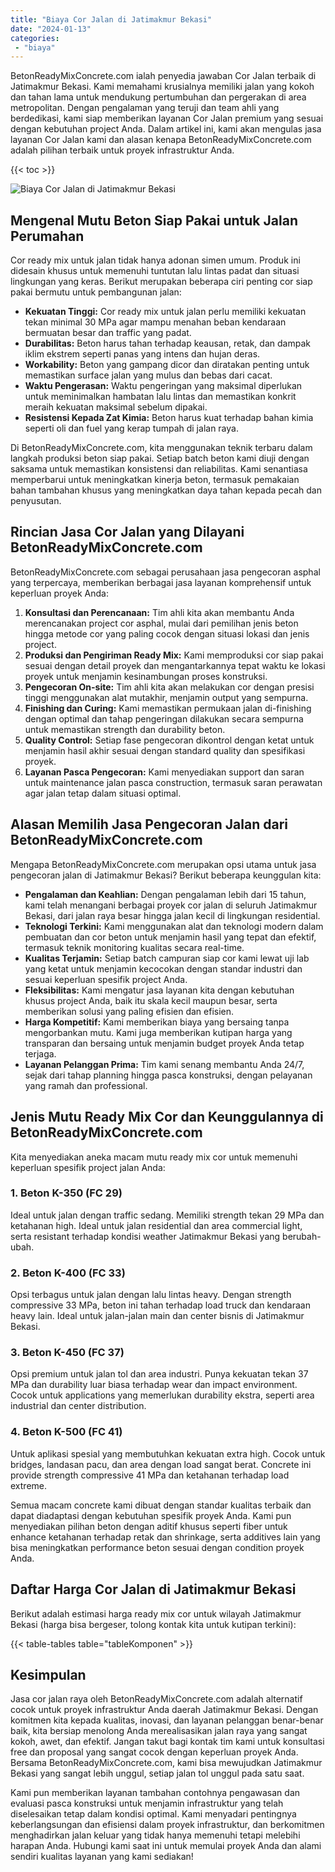 ```yaml
---
title: "Biaya Cor Jalan di Jatimakmur Bekasi"
date: "2024-01-13"
categories: 
 - "biaya"
---
```


BetonReadyMixConcrete.com ialah penyedia jawaban Cor Jalan terbaik di Jatimakmur Bekasi. Kami memahami krusialnya memiliki jalan yang kokoh dan tahan lama untuk mendukung pertumbuhan dan pergerakan di area metropolitan. Dengan pengalaman yang teruji dan team ahli yang berdedikasi, kami siap memberikan layanan Cor Jalan premium yang sesuai dengan kebutuhan project Anda. Dalam artikel ini, kami akan mengulas jasa layanan Cor Jalan kami dan alasan kenapa BetonReadyMixConcrete.com adalah pilihan terbaik untuk proyek infrastruktur Anda.

{{< toc >}}

![Biaya Cor Jalan di Jatimakmur Bekasi](https://betoncor8.github.io/cor/harga-beton-readymix-concrete%20(45).png)

## Mengenal Mutu Beton Siap Pakai untuk Jalan Perumahan

Cor ready mix untuk jalan tidak hanya adonan simen umum. Produk ini didesain khusus untuk memenuhi tuntutan lalu lintas padat dan situasi lingkungan yang keras. Berikut merupakan beberapa ciri penting cor siap pakai bermutu untuk pembangunan jalan:

- **Kekuatan Tinggi:** Cor ready mix untuk jalan perlu memiliki kekuatan tekan minimal 30 MPa agar mampu menahan beban kendaraan bermuatan besar dan traffic yang padat.
- **Durabilitas:** Beton harus tahan terhadap keausan, retak, dan dampak iklim ekstrem seperti panas yang intens dan hujan deras.
- **Workability:** Beton yang gampang dicor dan diratakan penting untuk memastikan surface jalan yang mulus dan bebas dari cacat.
- **Waktu Pengerasan:** Waktu pengeringan yang maksimal diperlukan untuk meminimalkan hambatan lalu lintas dan memastikan konkrit meraih kekuatan maksimal sebelum dipakai.
- **Resistensi Kepada Zat Kimia:** Beton harus kuat terhadap bahan kimia seperti oli dan fuel yang kerap tumpah di jalan raya.

Di BetonReadyMixConcrete.com, kita menggunakan teknik terbaru dalam langkah produksi beton siap pakai. Setiap batch beton kami diuji dengan saksama untuk memastikan konsistensi dan reliabilitas. Kami senantiasa memperbarui untuk meningkatkan kinerja beton, termasuk pemakaian bahan tambahan khusus yang meningkatkan daya tahan kepada pecah dan penyusutan.

## Rincian Jasa Cor Jalan yang Dilayani BetonReadyMixConcrete.com

BetonReadyMixConcrete.com sebagai perusahaan jasa pengecoran asphal yang terpercaya, memberikan berbagai jasa layanan komprehensif untuk keperluan proyek Anda:

1. **Konsultasi dan Perencanaan:** Tim ahli kita akan membantu Anda merencanakan project cor asphal, mulai dari pemilihan jenis beton hingga metode cor yang paling cocok dengan situasi lokasi dan jenis project.
2. **Produksi dan Pengiriman Ready Mix:** Kami memproduksi cor siap pakai sesuai dengan detail proyek dan mengantarkannya tepat waktu ke lokasi proyek untuk menjamin kesinambungan proses konstruksi.
3. **Pengecoran On-site:** Tim ahli kita akan melakukan cor dengan presisi tinggi menggunakan alat mutakhir, menjamin output yang sempurna.
4. **Finishing dan Curing:** Kami memastikan permukaan jalan di-finishing dengan optimal dan tahap pengeringan dilakukan secara sempurna untuk memastikan strength dan durability beton.
5. **Quality Control:** Setiap fase pengecoran dikontrol dengan ketat untuk menjamin hasil akhir sesuai dengan standard quality dan spesifikasi proyek.
6. **Layanan Pasca Pengecoran:** Kami menyediakan support dan saran untuk maintenance jalan pasca construction, termasuk saran perawatan agar jalan tetap dalam situasi optimal.

## Alasan Memilih Jasa Pengecoran Jalan dari BetonReadyMixConcrete.com

Mengapa BetonReadyMixConcrete.com merupakan opsi utama untuk jasa pengecoran jalan di Jatimakmur Bekasi? Berikut beberapa keunggulan kita:

- **Pengalaman dan Keahlian:** Dengan pengalaman lebih dari 15 tahun, kami telah menangani berbagai proyek cor jalan di seluruh Jatimakmur Bekasi, dari jalan raya besar hingga jalan kecil di lingkungan residential.
- **Teknologi Terkini:** Kami menggunakan alat dan teknologi modern dalam pembuatan dan cor beton untuk menjamin hasil yang tepat dan efektif, termasuk teknik monitoring kualitas secara real-time.
- **Kualitas Terjamin:** Setiap batch campuran siap cor kami lewat uji lab yang ketat untuk menjamin kecocokan dengan standar industri dan sesuai keperluan spesifik project Anda.
- **Fleksibilitas:** Kami mengatur jasa layanan kita dengan kebutuhan khusus project Anda, baik itu skala kecil maupun besar, serta memberikan solusi yang paling efisien dan efisien.
- **Harga Kompetitif:** Kami memberikan biaya yang bersaing tanpa mengorbankan mutu. Kami juga memberikan kutipan harga yang transparan dan bersaing untuk menjamin budget proyek Anda tetap terjaga.
- **Layanan Pelanggan Prima:** Tim kami senang membantu Anda 24/7, sejak dari tahap planning hingga pasca konstruksi, dengan pelayanan yang ramah dan professional.

## Jenis Mutu Ready Mix Cor dan Keunggulannya di BetonReadyMixConcrete.com

Kita menyediakan aneka macam mutu ready mix cor untuk memenuhi keperluan spesifik project jalan Anda:

### 1\. Beton K-350 (FC 29)

Ideal untuk jalan dengan traffic sedang. Memiliki strength tekan 29 MPa dan ketahanan high. Ideal untuk jalan residential dan area commercial light, serta resistant terhadap kondisi weather Jatimakmur Bekasi yang berubah-ubah.

### 2\. Beton K-400 (FC 33)

Opsi terbagus untuk jalan dengan lalu lintas heavy. Dengan strength compressive 33 MPa, beton ini tahan terhadap load truck dan kendaraan heavy lain. Ideal untuk jalan-jalan main dan center bisnis di Jatimakmur Bekasi.

### 3\. Beton K-450 (FC 37)

Opsi premium untuk jalan tol dan area industri. Punya kekuatan tekan 37 MPa dan durability luar biasa terhadap wear dan impact environment. Cocok untuk applications yang memerlukan durability ekstra, seperti area industrial dan center distribution.

### 4\. Beton K-500 (FC 41)

Untuk aplikasi spesial yang membutuhkan kekuatan extra high. Cocok untuk bridges, landasan pacu, dan area dengan load sangat berat. Concrete ini provide strength compressive 41 MPa dan ketahanan terhadap load extreme.

Semua macam concrete kami dibuat dengan standar kualitas terbaik dan dapat diadaptasi dengan kebutuhan spesifik proyek Anda. Kami pun menyediakan pilihan beton dengan aditif khusus seperti fiber untuk enhance ketahanan terhadap retak dan shrinkage, serta additives lain yang bisa meningkatkan performance beton sesuai dengan condition proyek Anda.

## Daftar Harga Cor Jalan di Jatimakmur Bekasi

Berikut adalah estimasi harga ready mix cor untuk wilayah Jatimakmur Bekasi (harga bisa bergeser, tolong kontak kita untuk kutipan terkini):

{{< table-tables table="tableKomponen" >}}

## Kesimpulan

Jasa cor jalan raya oleh BetonReadyMixConcrete.com adalah alternatif cocok untuk proyek infrastruktur Anda daerah Jatimakmur Bekasi. Dengan komitmen kita kepada kualitas, inovasi, dan layanan pelanggan benar-benar baik, kita bersiap menolong Anda merealisasikan jalan raya yang sangat kokoh, awet, dan efektif. Jangan takut bagi kontak tim kami untuk konsultasi free dan proposal yang sangat cocok dengan keperluan proyek Anda. Bersama BetonReadyMixConcrete.com, kami bisa mewujudkan Jatimakmur Bekasi yang sangat lebih unggul, setiap jalan tol unggul pada satu saat.

Kami pun memberikan layanan tambahan contohnya pengawasan dan evaluasi pasca konstruksi untuk menjamin infrastruktur yang telah diselesaikan tetap dalam kondisi optimal. Kami menyadari pentingnya keberlangsungan dan efisiensi dalam proyek infrastruktur, dan berkomitmen menghadirkan jalan keluar yang tidak hanya memenuhi tetapi melebihi harapan Anda. Hubungi kami saat ini untuk memulai proyek Anda dan alami sendiri kualitas layanan yang kami sediakan!
